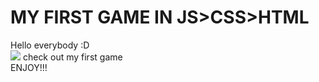 # MY FIRST GAME IN JS>CSS>HTML
Hello everybody :D<br>
<img src="https://static-s.aa-cdn.net/img/win/40600000006010/5e8a9047a69c590731e37ec59883103b?v=1">
check out my first game<br>
ENJOY!!!
